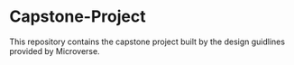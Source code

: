# Capstone-Project
This repository contains the capstone project built by the design guidlines provided by Microverse. 
